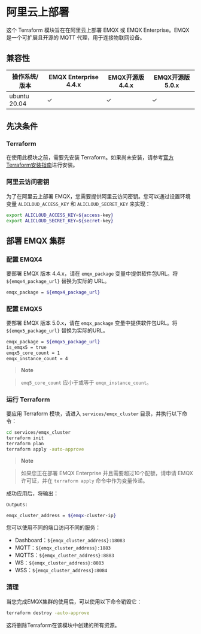 # 阿里云上部署

这个 Terraform 模块旨在在阿里云上部署 EMQX 或 EMQX Enterprise。EMQX 是一个可扩展且开源的 MQTT 代理，用于连接物联网设备。

## 兼容性

| 操作系统/版本   | EMQX Enterprise 4.4.x | EMQX开源版 4.4.x | EMQX开源版 5.0.x |
| --------------- | --------------------- | ---------------- | ---------------- |
| ubuntu 20.04    | ✓                     | ✓                | ✓                |

## 先决条件

### Terraform

在使用此模块之前，需要先安装 Terraform。如果尚未安装，请参考[官方Terraform安装指南](https://www.alibabacloud.com/help/en/elastic-compute-service/latest/install-and-configure-terraform-on-your-computer)进行安装。

### 阿里云访问密钥

为了在阿里云上部署 EMQX，您需要提供阿里云访问密钥。您可以通过设置环境变量 `ALICLOUD_ACCESS_KEY` 和 `ALICLOUD_SECRET_KEY` 来实现：

```bash
export ALICLOUD_ACCESS_KEY=${access-key}
export ALICLOUD_SECRET_KEY=${secret-key}
```



## 部署 EMQX 集群

### 配置 EMQX4

要部署 EMQX 版本 4.4.x，请在 `emqx_package` 变量中提供软件包URL。将 `${emqx4_package_url}` 替换为实际的 URL。

```bash
emqx_package = ${emqx4_package_url}

```


### 配置 EMQX5

要部署 EMQX 版本 5.0.x，请在 `emqx_package` 变量中提供软件包URL。将 `${emqx5_package_url}` 替换为实际的URL。


```bash
emqx_package = ${emqx5_package_url}
is_emqx5 = true
emqx5_core_count = 1
emqx_instance_count = 4
```


> **Note**

> `emq5_core_count` 应小于或等于 `emqx_instance_count`。

### 运行 Terraform

要应用 Terraform 模块，请进入 `services/emqx_cluster` 目录，并执行以下命令：

```bash
cd services/emqx_cluster
terraform init
terraform plan
terraform apply -auto-approve
```


> **Note**

> 如果您正在部署 EMQX Enterprise 并且需要超过10个配额，请申请 EMQX 许可证，并在 `terraform apply` 命令中作为变量传递。

成功应用后，将输出：

```bash
Outputs:

emqx_cluster_address = ${emqx-cluster-ip}
```


您可以使用不同的端口访问不同的服务：

- Dashboard：`${emqx_cluster_address}:18083`
- MQTT：`${emqx_cluster_address}:1883`
- MQTTS：`${emqx_cluster_address}:8883`
- WS：`${emqx_cluster_address}:8083`
- WSS：`${emqx_cluster_address}:8084`

### 清理

当您完成EMQX集群的使用后，可以使用以下命令销毁它：

```bash
terraform destroy -auto-approve
```

这将删除Terraform在该模块中创建的所有资源。


